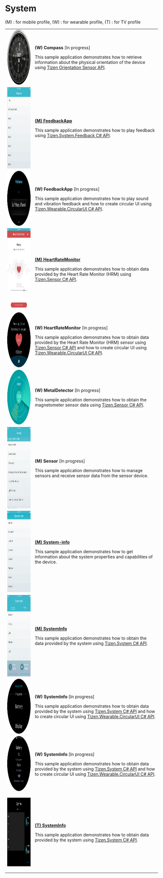 # System

(M) : for mobile profile, (W) : for wearable profile, (T) : for TV profile
<table>
	<tbody>
		<tr>
			<td><img alt="" height="180" src="media/wcompass.png" width="180"/></td>
			<td>
			<p><strong>(W) Compass</strong> [In progress]</p>
			<p>This sample application demonstrates how to retrieve information about the physical orientation of the device using <a href="https://developer.tizen.org/dev-guide/csapi/api/Tizen.Sensor.OrientationSensor.html"  target="_blank"> Tizen Orientation Sensor API</a>.</p>
			</td>
		</tr>
		<tr>
			<td><img alt="" height="267" src="media/m53feedback.png" width="150"/></td>
			<td>
			<p><a href="https://github.com/Samsung/Tizen-CSharp-Samples/tree/master/Mobile/FeedbackApp" target="_blank"><strong>(M) FeedbackApp</strong></a></p>
			<p>This sample application demonstrates how to play feedback using <a href="https://developer.tizen.org/dev-guide/csapi/api/Tizen.System.Feedback.html"  target="_blank">Tizen.System.Feedback C# API</a>.</p>
			</td>
		</tr>
		<tr>
			<td><img alt="" height="180" src="media/wfeedbackapp.png" width="180"/></td>
			<td>
			<p><strong>(W) FeedbackApp</strong> [In progress]</p>
			<p>This sample application demonstrates how to play sound and vibration feedback and how to create circular UI using <a href="https://github.com/Samsung/Tizen.CircularUI/" target="_blank">Tizen.Wearable.CircularUI C# API</a>.</p>
			</td>
		</tr>
		<tr>
			<td><img alt="" height="267" src="media/m27heartratemonitor.png" width="150"/></td>
			<td>
			<p><a href="https://github.com/Samsung/Tizen-CSharp-Samples/tree/master/Mobile/HeartRateMonitor" target="_blank"><strong>(M) HeartRateMonitor</strong></a></p>
			<p>This sample application demonstrates how to obtain data provided by the Heart Rate Monitor (HRM) using <a href="https://developer.tizen.org/dev-guide/csapi/api/Tizen.Sensor.html" target="_blank">Tizen.Sensor C# API</a>.</p>
			</td>
		</tr>
		<tr>
			<td><img alt="" height="180" src="media/wheartratemonitor.png" width="180"/></td>
			<td>
			<p><strong>(W) HeartRateMonitor</strong> [In progress]</p>
			<p>This sample application demonstrates how to obtain data provided by the Heart Rate Monitor (HRM) sensor using <a href="https://developer.tizen.org/dev-guide/csapi/api/Tizen.Sensor.html" target="_blank">Tizen.Sensor C# API</a> and how to create circular UI using <a href="https://github.com/Samsung/Tizen.CircularUI/" target="_blank">Tizen.Wearable.CircularUI C# API</a>.</p>
			</td>
		</tr>
		<tr>
			<td><img alt="" height="180" src="media/metaldetector.png" width="180"/></td>
			<td>
			<p><strong>(W) MetalDetector</strong> [In progress]</p>
			<p>This sample application demonstrates how to obtain the magnetometer sensor data using <a href="https://developer.tizen.org/dev-guide/csapi/api/Tizen.Sensor.html" target="_blank">Tizen.Sensor C# API</a>.</p>
			</td>
		</tr>		
		<tr>
			<td><img alt="" height="267" src="media/m23sensor.png" width="150"/></td>
			<td>
			<p><strong>(M) Sensor</strong> [In progress]</p>
			<p>This sample application demonstrates how to manage sensors and receive sensor data from the sensor device.</p>
			</td>
		</tr>
		<tr>
			<td><img alt="" height="267" src="media/m4systeminfo.png" width="150"/></td>
			<td>
			<p><a href="https://github.com/Samsung/Tizen-CSharp-Samples/tree/master/Mobile/UI/System-info" target="_blank"><strong>(M) System-info</strong></a></p>
			<p>This sample application demonstrates how to get information about the system properties and capabilities of the device.</p>
			</td>
		</tr>
		<tr>
			<td><img alt="" height="267" src="media/m46systeminfo.png" width="150"/></td>
			<td>
			<p><a href="https://github.com/Samsung/Tizen-CSharp-Samples/tree/master/Mobile/SystemInfo" target="_blank"><strong>(M) SystemInfo</strong></a></p>
			<p>This sample application demonstrates how to obtain the data provided by the system using <a href="https://developer.tizen.org/dev-guide/csapi/api/Tizen.System.html" target="_blank">Tizen.System C# API</a>.</p>
			</td>
		</tr>
		<tr>
			<td><img alt="" height="180" src="media/wsystemInfo.png" width="180"/></td>
			<td>
			<p><strong>(W) SystemInfo</strong> [In progress]</p>
			<p>This sample application demonstrates how to obtain data provided by the system using <a href="https://developer.tizen.org/dev-guide/csapi/api/Tizen.System.html" target="_blank">Tizen.System C# API</a> and how to create circular UI using <a href="https://github.com/Samsung/Tizen.CircularUI/" target="_blank">Tizen.Wearable.CircularUI C# API</a>.</p>
			</td>
		</tr>
		<tr>
			<td><img alt="" height="180" src="media/wsystem_info.png" width="180"/></td>
			<td>
			<p><strong>(W) SystemInfo</strong> [In progress]</p>
			<p>This sample application demonstrates how to obtain data provided by the system using <a href="https://developer.tizen.org/dev-guide/csapi/api/Tizen.System.html" target="_blank">Tizen.System C# API</a> and how to create circular UI using <a href="https://github.com/Samsung/Tizen.CircularUI/" target="_blank">Tizen.Wearable.CircularUI C# API</a>.</p>
			</td>
		</tr>
		<tr>
			<td>
			<p><img alt="" height="225" src="media/tv20systeminfo.png" width="400" /></p>
			</td>
			<td>
			<p><a href="https://github.com/Samsung/Tizen-CSharp-Samples/tree/master/TV/SystemInfo" target="_blank"><strong>(T) SystemInfo</strong></a></p>
			<p>This sample application demonstrates how to obtain data provided by the system using <a href="https://developer.tizen.org/dev-guide/csapi/api/Tizen.System.html" target="_blank">Tizen.System C# API</a>.</p>
			</td>
		</tr>
	</tbody>
</table>